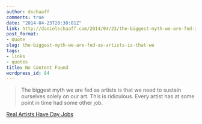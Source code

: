 ```yaml
---
author: dschaaff
comments: true
date: "2014-04-23T20:30:01Z"
link: http://danielschaaff.com/2014/04/23/the-biggest-myth-we-are-fed-as-artists-is-that-we/
post_format:
- Quote
slug: the-biggest-myth-we-are-fed-as-artists-is-that-we
tags:
- links
- quotes
title: No Content Found
wordpress_id: 84
---
```


<blockquote>The biggest myth we are fed as artists is that we need to sustain ourselves solely on our art. This is ridiculous. Every artist has at some point in time had some other job.</blockquote>





[Real Artists Have Day Jobs](https://medium.com/editors-picks/d99ad0026876)
